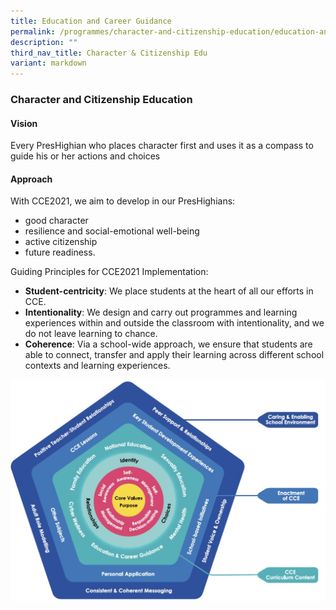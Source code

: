 ```yaml
---
title: Education and Career Guidance
permalink: /programmes/character-and-citizenship-education/education-and-career-guidance/
description: ""
third_nav_title: Character & Citizenship Edu
variant: markdown
---
```

<h3>Character and Citizenship Education</h3>
<h4>Vision</h4>
Every PresHighian who places character first and uses it as a compass to guide his or her actions and choices
<h4>Approach</h4>
With CCE2021, we aim to develop in our PresHighians:

* good character
* resilience and social-emotional well-being
* active citizenship
* future readiness.

Guiding Principles for CCE2021 Implementation:

* <b>Student-centricity</b>: We place students at the heart of all our efforts in CCE.
* <b>Intentionality</b>: We design and carry out programmes and learning experiences within and outside the classroom with intentionality, and we do not leave learning to chance.
* <b>Coherence</b>: Via a school-wide approach, we ensure that students are able to connect, transfer and apply their learning across different school contexts and learning experiences.

![](/images/2023images/cce%20framework%202023.jpeg)


